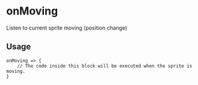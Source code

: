 # onMoving

Listen to current sprite moving (position change)

## Usage

```gop
onMoving => {
    // The code inside this block will be executed when the sprite is moving.
}
```
